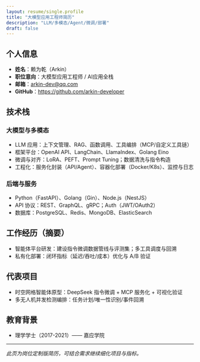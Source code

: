```yaml
---
layout: resume/single.profile
title: "大模型应用工程师简历"
description: "LLM/多模态/Agent/微调/部署"
draft: false
---
```


## 个人信息
- **姓名**：赖为乾（Arkin）
- **职位意向**：大模型应用工程师 / AI应用全栈
- **邮箱**：arkin-dev@qq.com
- **GitHub**：https://github.com/arkin-developer

## 技术栈
### 大模型与多模态
- LLM 应用：上下文管理、RAG、函数调用、工具编排（MCP/自定义工具链）
- 框架平台：OpenAI API、LangChain、LlamaIndex、Golang Eino
- 微调与对齐：LoRA、PEFT、Prompt Tuning；数据清洗与指令构造
- 工程化：服务化封装（API/Agent）、容器化部署（Docker/K8s）、监控与日志

### 后端与服务
- Python（FastAPI）、Golang（Gin）、Node.js（NestJS）
- API 协议：REST、GraphQL、gRPC；Auth（JWT/OAuth2）
- 数据库：PostgreSQL、Redis、MongoDB、ElasticSearch

## 工作经历（摘要）
- 智能体平台研发：建设指令微调数据管线与评测集；多工具调度与回溯
- 私有化部署：闭环指标（延迟/吞吐/成本）优化与 A/B 验证

## 代表项目
- 时空网格智能体原型：DeepSeek 指令微调 + MCP 服务化 + 可视化验证
- 多无人机并发检测编排：任务计划/唯一性识别/事件回溯

## 教育背景
- 理学学士（2017-2021）—— 嘉应学院

---

*此页为岗位定制版简历，可结合需求继续细化项目与指标。*
